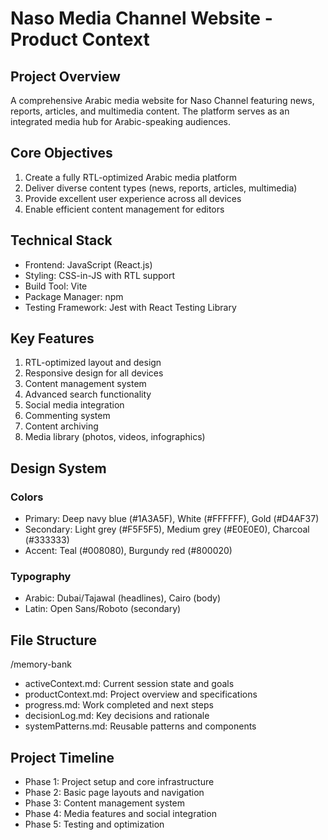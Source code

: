 # Naso Media Channel Website - Product Context

## Project Overview
A comprehensive Arabic media website for Naso Channel featuring news, reports, articles, and multimedia content. The platform serves as an integrated media hub for Arabic-speaking audiences.

## Core Objectives
1. Create a fully RTL-optimized Arabic media platform
2. Deliver diverse content types (news, reports, articles, multimedia)
3. Provide excellent user experience across all devices
4. Enable efficient content management for editors

## Technical Stack
- Frontend: JavaScript (React.js)
- Styling: CSS-in-JS with RTL support
- Build Tool: Vite
- Package Manager: npm
- Testing Framework: Jest with React Testing Library

## Key Features
1. RTL-optimized layout and design
2. Responsive design for all devices
3. Content management system
4. Advanced search functionality
5. Social media integration
6. Commenting system
7. Content archiving
8. Media library (photos, videos, infographics)

## Design System
### Colors
- Primary: Deep navy blue (#1A3A5F), White (#FFFFFF), Gold (#D4AF37)
- Secondary: Light grey (#F5F5F5), Medium grey (#E0E0E0), Charcoal (#333333)
- Accent: Teal (#008080), Burgundy red (#800020)

### Typography
- Arabic: Dubai/Tajawal (headlines), Cairo (body)
- Latin: Open Sans/Roboto (secondary)

## File Structure
/memory-bank
  - activeContext.md: Current session state and goals
  - productContext.md: Project overview and specifications
  - progress.md: Work completed and next steps
  - decisionLog.md: Key decisions and rationale
  - systemPatterns.md: Reusable patterns and components

## Project Timeline
- Phase 1: Project setup and core infrastructure
- Phase 2: Basic page layouts and navigation
- Phase 3: Content management system
- Phase 4: Media features and social integration
- Phase 5: Testing and optimization
